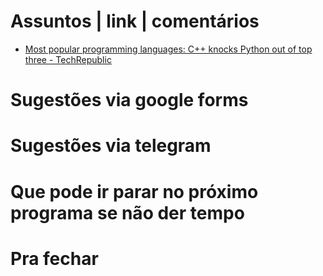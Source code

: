 Assuntos | link | comentários
=============================
* [Most popular programming languages: C++ knocks Python out of top three - TechRepublic](https://www.techrepublic.com/article/most-popular-programming-languages-c-knocks-python-out-of-top-three/?ftag=TRE684d531&bhid=28679402734188089969113396890258)

Sugestões via google forms
==========================

Sugestões via telegram
======================

Que pode ir parar no próximo programa se não der tempo
=======================================================

Pra fechar
==========


